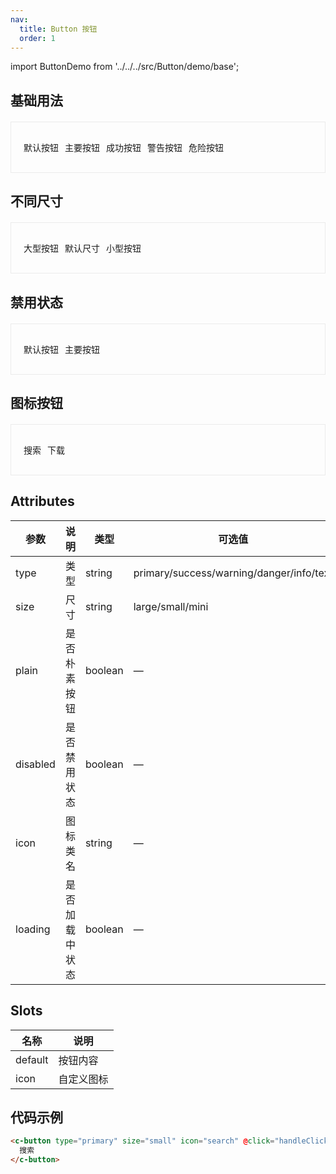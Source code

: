 ```yaml
---
nav:
  title: Button 按钮
  order: 1
---
```


import ButtonDemo from '../../../src/Button/demo/base';

## 基础用法

<div class="demo-block">
  <div class="demo-row">
    <c-button>默认按钮</c-button>
    <c-button type="primary">主要按钮</c-button>
    <c-button type="success">成功按钮</c-button>
    <c-button type="warning">警告按钮</c-button>
    <c-button type="danger">危险按钮</c-button>
  </div>
</div>

## 不同尺寸

<div class="demo-block">
  <div class="demo-row">
    <c-button size="large">大型按钮</c-button>
    <c-button>默认尺寸</c-button>
    <c-button size="small">小型按钮</c-button>
  </div>
</div>

## 禁用状态

<div class="demo-block">
  <div class="demo-row">
    <c-button disabled>默认按钮</c-button>
    <c-button type="primary" disabled>主要按钮</c-button>
  </div>
</div>

## 图标按钮

<div class="demo-block">
  <div class="demo-row">
    <c-button icon="search">搜索</c-button>
    <c-button type="primary" icon="download">下载</c-button>
  </div>
</div>

## Attributes

| 参数     | 说明           | 类型    | 可选值                                   | 默认值 |
| -------- | -------------- | ------- | ---------------------------------------- | ------ |
| type     | 类型           | string  | primary/success/warning/danger/info/text | —      |
| size     | 尺寸           | string  | large/small/mini                         | —      |
| plain    | 是否朴素按钮   | boolean | —                                        | false  |
| disabled | 是否禁用状态   | boolean | —                                        | false  |
| icon     | 图标类名       | string  | —                                        | —      |
| loading  | 是否加载中状态 | boolean | —                                        | false  |

## Slots

| 名称    | 说明       |
| ------- | ---------- |
| default | 按钮内容   |
| icon    | 自定义图标 |

## 代码示例

```html
<c-button type="primary" size="small" icon="search" @click="handleClick">
  搜索
</c-button>
```

<style>
.demo-block {
  margin: 20px 0;
  border: 1px solid #ebebeb;
  padding: 20px;
}
.demo-row {
  display: flex;
  gap: 10px;
  margin: 10px 0;
}
</style>
